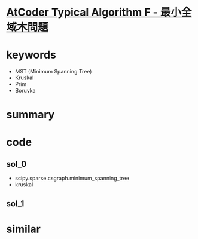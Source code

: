 # [AtCoder Typical Algorithm F - 最小全域木問題](https://atcoder.jp/contests/typical-algorithm/tasks/typical_algorithm_f)




# keywords 
- MST (Minimum Spanning Tree)
- Kruskal 
- Prim
- Boruvka


# summary 



# code 
## sol_0
- scipy.sparse.csgraph.minimum_spanning_tree 
- kruskal

## sol_1



# similar 
